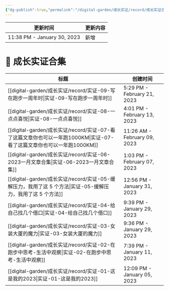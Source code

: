 ```yaml
---
{"dg-publish":true,"permalink":"/digital-garden/成长实证/record/成长实证合集/","noteIcon":"1"}
---
```



| 更新时间                        | 更新内容 |
| --------------------------- | ---- |
| 11:38 PM - January 30, 2023 | 新增   |


# 📑 成长实证合集

| 标题                                                                                     | 创建时间                         |
| -------------------------------------------------------------------------------------- | ---------------------------- |
| [[digital-garden/成长实证/record/实证-09-写在跑步一周年时\|实证-09-写在跑步一周年时]]                       | 5:29 PM - February 21, 2023  |
| [[digital-garden/成长实证/record/实证-08-一点点喜悦\|实证-08-一点点喜悦]]                             | 4:01 PM - February 13, 2023  |
| [[digital-garden/成长实证/record/实证-07-看了这篇文章你也可以一年跑1000KM\|实证-07-看了这篇文章你也可以一年跑1000KM]] | 11:26 AM - February 09, 2023 |
| [[digital-garden/成长实证/record/实证-06-2023一月文章合集\|实证-06-2023一月文章合集]]                   | 1:03 PM - February 07, 2023  |
| [[digital-garden/成长实证/record/实证-05-缓解压力，我用了这 5 个方法\|实证-05-缓解压力，我用了这 5 个方法]]         | 12:56 PM - January 31, 2023  |
| [[digital-garden/成长实证/record/实证-04-给自己找几个借口\|实证-04-给自己找几个借口]]                       | 9:39 PM - January 29, 2023   |
| [[digital-garden/成长实证/record/实证-03-女装大厦的魔力\|实证-03-女装大厦的魔力]]                         | 9:36 PM - January 29, 2023   |
| [[digital-garden/成长实证/record/实证-02-在跑步中思考-生活中观察\|实证-02-在跑步中思考-生活中观察]]               | 7:39 PM - January 11, 2023   |
| [[digital-garden/成长实证/record/实证-01-这是我的2023\|实证-01-这是我的2023]]                       | 12:09 PM - January 05, 2023  |

